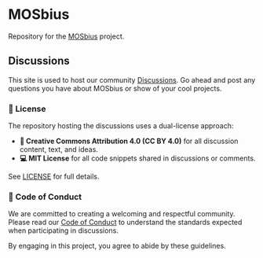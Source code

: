 # MOSbius

Repository for the [MOSbius](https://mosbius.org) project. 

## Discussions 

This site is used to host our community [Discussions](https://github.com/mosbiuschip/community/discussions). Go ahead and post any questions you have about MOSbius or show of your cool projects. 

### 📜 License

The repository hosting the discussions uses a dual-license approach:

- **📝 Creative Commons Attribution 4.0 (CC BY 4.0)** for all discussion content, text, and ideas.  
- **💻 MIT License** for all code snippets shared in discussions or comments.

See [LICENSE](./LICENSE) for full details.

### 🤝 Code of Conduct

We are committed to creating a welcoming and respectful community.  
Please read our [Code of Conduct](./CODE_OF_CONDUCT.md) to understand the standards expected when participating in discussions.

By engaging in this project, you agree to abide by these guidelines.




